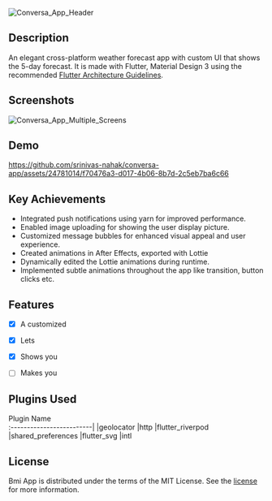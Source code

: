 ![Conversa_App_Header](https://github.com/srinivas-nahak/conversa-app/assets/24781014/56edca75-d5d6-4ff6-9b3f-9bae6c53f6a2)


## Description
An elegant cross-platform weather forecast app with custom UI that shows the 5-day forecast. It is made with Flutter, Material Design 3 using the recommended <a href="https://docs.flutter.dev/resources/architectural-overview">Flutter Architecture Guidelines</a>.

## Screenshots

![Conversa_App_Multiple_Screens](https://github.com/srinivas-nahak/conversa-app/assets/24781014/98699215-7653-48f7-a9d8-6d5aae3f4e42)



## Demo

https://github.com/srinivas-nahak/conversa-app/assets/24781014/f70476a3-d017-4b06-8b7d-2c5eb7ba6c66


## Key Achievements
* Integrated push notifications using yarn for improved performance.
* Enabled image uploading for showing the user display picture.
* Customized message bubbles for enhanced visual appeal and user experience.
* Created animations in After Effects, exported with Lottie
* Dynamically edited the Lottie animations during runtime.
* Implemented subtle animations throughout the app like transition, button clicks etc.

## Features
- [x] A customized 
- [x] Lets 
- [x] Shows you
- [ ] Makes you 


## Plugins Used
Plugin Name    
:-------------------------|
|geolocator
|http
|flutter_riverpod
|shared_preferences
|flutter_svg
|intl

## License

Bmi App is distributed under the terms of the MIT License. See the
[license](LICENSE) for more information.
